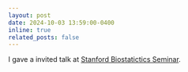 ```yaml
---
layout: post
date: 2024-10-03 13:59:00-0400
inline: true
related_posts: false
---
```


I gave a invited talk at [Stanford Biostatictics Seminar]([https://dbds.stanford.edu/wp-content/uploads/2024/09/Seminar-series-Flier-Wanwen-Zeng-and-Wing-Hung-Wong.pdf]).
